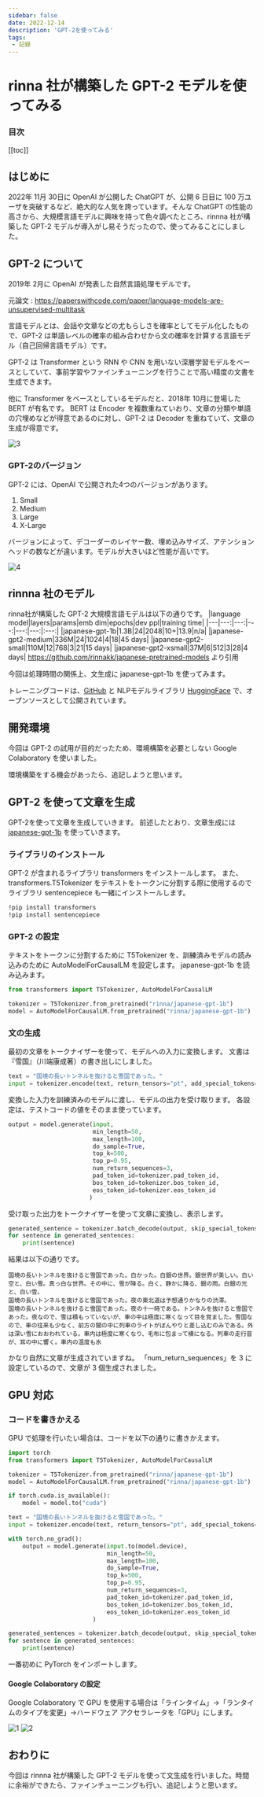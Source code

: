 ```yaml
---
sidebar: false
date: 2022-12-14
description: 'GPT-2を使ってみる'
tags:
 - 記録
---
```

# rinna 社が構築した GPT-2 モデルを使ってみる
### 目次
[[toc]]

## はじめに
2022年 11月 30日に OpenAI が公開した ChatGPT が、公開 6 日目に 100 万ユーザを突破するなど、絶大的な人気を誇っています。そんな ChatGPT の性能の高さから、大規模言語モデルに興味を持って色々調べたところ、rinnna 社が構築した GPT-2 モデルが導入がし易そうだったので、使ってみることにしました。

## GPT-2 について
2019年 2月に OpenAI が発表した自然言語処理モデルです。

元論文 : https://paperswithcode.com/paper/language-models-are-unsupervised-multitask

言語モデルとは、会話や文章などの尤もらしさを確率としてモデル化したもので、GPT-2 は単語レベルの確率の組み合わせから文の確率を計算する言語モデル（自己回帰言語モデル）です。

GPT-2 は Transformer という RNN や CNN を用いない深層学習モデルをベースとしていて、事前学習やファインチューニングを行うことで高い精度の文書を生成できます。

他に Transformer をベースとしているモデルだと、2018年 10月に登場した BERT が有名です。 
BERT は Encoder を複数重ねていおり、文章の分類や単語の穴埋めなどが得意であるのに対し、GPT-2 は Decoder を重ねていて、文章の生成が得意です。

![3](../.vuepress/public/imgs/articles/GPT-2/3.png)

### GPT-2のバージョン
GPT-2 には、OpenAI で公開された4つのバージョンがあります。
1. Small
1. Medium
1. Large
1. X-Large

バージョンによって、デコーダーのレイヤー数、埋め込みサイズ、アテンションヘッドの数などが違います。モデルが大きいほど性能が高いです。

![4](../.vuepress/public/imgs/articles/GPT-2/4.png)


## rinnna 社のモデル
rinna社が構築した GPT-2 大規模言語モデルは以下の通りです。
|language model|layers|params|emb dim|epochs|dev ppl|training time|
|---|---:|---:|---:|---:|---:|:---:|
|japanese-gpt-1b|1.3B|24|2048|10+|13.9|n/a|
|japanese-gpt2-medium|336M|24|1024|4|18|45 days|
|japanese-gpt2-small|110M|12|768|3|21|15 days|
|japanese-gpt2-xsmall|37M|6|512|3|28|4 days|
https://github.com/rinnakk/japanese-pretrained-models より引用

今回は処理時間の関係上、文生成に japanese-gpt-1b を使ってみます。

トレーニングコードは、[GitHub](https://github.com/rinnakk/japanese-gpt2) と NLPモデルライブラリ [HuggingFace](https://huggingface.co/rinna) で、オープンソースとして公開されています。


## 開発環境
今回は GPT-2 の試用が目的だったため、環境構築を必要としない Google Colaboratory を使いました。

環境構築をする機会があったら、追記しようと思います。

## GPT-2 を使って文章を生成
GPT-2を使って文章を生成していきます。
前述したとおり、文章生成には [japanese-gpt-1b](https://huggingface.co/rinna/japanese-gpt-1b) を使っていきます。

### ライブラリのインストール
GPT-2 が含まれるライブラリ transformers をインストールします。
また、transformers.T5Tokenizer をテキストをトークンに分割する際に使用するのでライブラリ sentencepiece も一緒にインストールします。

```bash
!pip install transformers
!pip install sentencepiece
```

### GPT-2 の設定
テキストをトークンに分割するために T5Tokenizer を、訓練済みモデルの読み込みのために AutoModelForCausalLM を設定します。
japanese-gpt-1b を読み込みます。

```py
from transformers import T5Tokenizer, AutoModelForCausalLM

tokenizer = T5Tokenizer.from_pretrained("rinna/japanese-gpt-1b")
model = AutoModelForCausalLM.from_pretrained("rinna/japanese-gpt-1b")
```
### 文の生成
最初の文章をトークナイザーを使って、モデルへの入力に変換します。
文書は『雪国』（川端康成著）の書き出しにしました。
```py
text = "国境の長いトンネルを抜けると雪国であった。"
input = tokenizer.encode(text, return_tensors="pt", add_special_tokens=False)
```
変換した入力を訓練済みのモデルに渡し、モデルの出力を受け取ります。
各設定は、テストコードの値をそのまま使っています。
```py
output = model.generate(input,
                        min_length=50,
                        max_length=100,
                        do_sample=True,
                        top_k=500,
                        top_p=0.95,
                        num_return_sequences=3,
                        pad_token_id=tokenizer.pad_token_id,
                        bos_token_id=tokenizer.bos_token_id,
                        eos_token_id=tokenizer.eos_token_id
                       )
```
受け取った出力をトークナイザーを使って文章に変換し、表示します。
```py
generated_sentence = tokenizer.batch_decode(output, skip_special_tokens=True)
for sentence in generated_sentences:
    print(sentence)
```
結果は以下の通りです。
```
国境の長いトンネルを抜けると雪国であった。白かった。白銀の世界。銀世界が美しい。白い空と、白い雪。真っ白な世界。その中に、雪が降る。白く、静かに降る、銀の雨。白銀の光と、白い雪。
国境の長いトンネルを抜けると雪国であった。夜の東北道は予想通りかなりの渋滞。
国境の長いトンネルを抜けると雪国であった。夜の十一時である。トンネルを抜けると雪国であった。夜なので、雪は積もっていないが、車の中は極度に寒くなって目を覚ました。雪国なので、車の往来も少なく、前方の闇の中に列車のライトがぼんやりと差し込むのみである。外は深い雪におおわれている。車内は極度に寒くなり、毛布に包まって横になる。列車の走行音が、耳の中に響く。車内の温度も氷
```
かなり自然に文章が生成されていますね。
「num_return_sequences」を 3 に設定しているので、文章が 3 個生成されました。

## GPU 対応
### コードを書きかえる
GPU で処理を行いたい場合は、コードを以下の通りに書きかえます。
```python
import torch
from transformers import T5Tokenizer, AutoModelForCausalLM

tokenizer = T5Tokenizer.from_pretrained("rinna/japanese-gpt-1b")
model = AutoModelForCausalLM.from_pretrained("rinna/japanese-gpt-1b")

if torch.cuda.is_available():
    model = model.to("cuda")

text = "国境の長いトンネルを抜けると雪国であった。"
input = tokenizer.encode(text, return_tensors="pt", add_special_tokens=False)

with torch.no_grad():
    output = model.generate(input.to(model.device),
                            min_length=50,
                            max_length=100,
                            do_sample=True,
                            top_k=500,
                            top_p=0.95,
                            num_return_sequences=3,
                            pad_token_id=tokenizer.pad_token_id,
                            bos_token_id=tokenizer.bos_token_id,
                            eos_token_id=tokenizer.eos_token_id
                        )

generated_sentences = tokenizer.batch_decode(output, skip_special_tokens=True)
for sentence in generated_sentences:
    print(sentence)
```
一番初めに PyTorch をインポートします。
#### Google Colaboratory の設定
Google Colaboratory で GPU を使用する場合は「ラインタイム」→「ランタイムのタイプを変更」→ハードウェア アクセラレータを「GPU」にします。

![1](../.vuepress/public/imgs/articles/GPT-2/1.png)
![2](../.vuepress/public/imgs/articles/GPT-2/2.png)

## おわりに
今回は rinnna 社が構築した GPT-2 モデルを使って文生成を行いました。時間に余裕ができたら、ファインチューニングも行い、追記しようと思います。
